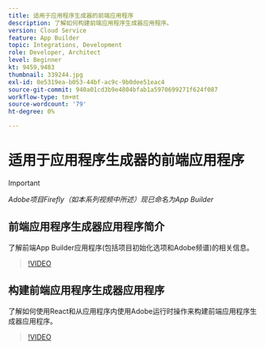 ```yaml
---
title: 适用于应用程序生成器的前端应用程序
description: 了解如何构建前端应用程序生成器应用程序。
version: Cloud Service
feature: App Builder
topic: Integrations, Development
role: Developer, Architect
level: Beginner
kt: 9459,9483
thumbnail: 339244.jpg
exl-id: 0e5319ea-b053-44bf-ac9c-9b0dee51eac4
source-git-commit: 940a01cd3b9e4804bfab1a5970699271f624f087
workflow-type: tm+mt
source-wordcount: '79'
ht-degree: 0%

---
```


# 适用于应用程序生成器的前端应用程序

>[!IMPORTANT]
>
> _Adobe项目Firefly（如本系列视频中所述）现已命名为App Builder_

## 前端应用程序生成器应用程序简介

了解前端App Builder应用程序(包括项目初始化选项和Adobe频谱)的相关信息。

>[!VIDEO](https://video.tv.adobe.com/v/339247/?quality=12&learn=on)

## 构建前端应用程序生成器应用程序

了解如何使用React和从应用程序内使用Adobe运行时操作来构建前端应用程序生成器应用程序。

>[!VIDEO](https://video.tv.adobe.com/v/339248/?quality=12&learn=on)
